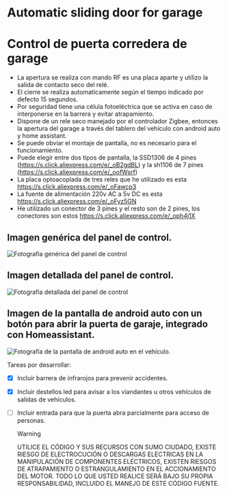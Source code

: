    # Automatic sliding door for garage
   # Control de puerta corredera de garage
   - La apertura se realiza con mando RF es una placa aparte y utilizo la salida de contacto seco del relé.
   - El cierre se realiza automaticamente según el tiempo indicado por defecto 15 segundos.
   - Por seguridad tiene una célula fotoeléctrica que se activa en caso de interponerse en la barrera y evitar atrapamiento.
   - Dispone de un rele seco manejado por el controlador Zigbee, entonces la apertura del garage a través del tablero del vehículo con android auto y home assistant.
   - Se puede obviar el montaje de pantalla, no es necesario para el funcionamiento.
   - Puede elegir entre dos tipos de pantalla, la SSD1306 de 4 pines (https://s.click.aliexpress.com/e/_oB2gdBL) y la sh1106 de 7 pines (https://s.click.aliexpress.com/e/_oofWsrf)
   - La placa optoacoplada de tres reles que he utilizado es esta https://s.click.aliexpress.com/e/_oFawcp3
   - La fuente de alimentación 220v AC a 5v DC es esta https://s.click.aliexpress.com/e/_oFyz5GN
   - He utilizado un conector de 3 pines y el resto son de 2 pines, los conectores son estos https://s.click.aliexpress.com/e/_oph4j1X
     
## Imagen genérica del panel de control.
![Fotografía genérica del panel de control](https://github.com/ABarrosoG/sliding-door-garage/blob/main/fot-panel.jpg)
## Imagen detallada del panel de control.
![Fotografía detallada del panel de control](https://github.com/ABarrosoG/sliding-door-garage/blob/main/fot-pcb.jpg)
## Imagen de la pantalla de android auto con un botón para abrir la puerta de garaje, integrado con Homeassistant.
![Fotografía de la pantalla de android auto en el vehículo.](https://github.com/ABarrosoG/sliding-door-garage/blob/main/fot-pcb.jpg)

Tareas por desarrollar:
- [x] Incluir barrera de infrarojos para prevenir accidentes.
- [x] Incluir destellos led para avisar a los viandantes u otros vehículos de salidas de vehículos.
- [ ] Incluir entrada para que la puerta abra parcialmente para acceso de personas.


     > [!WARNING]
     > UTILICE EL CÓDIGO Y SUS RECURSOS CON SUMO CIUDADO, EXISTE RIESGO DE ELECTROCUCIÓN O DESCARGAS ELECTRICAS EN LA MANIPULACIÓN DE COMPONENTES ELÉCTRICOS, EXISTEN RIESGOS DE ATRAPAMIENTO O ESTRANGULAMIENTO EN EL ACCIONAMIENTO DEL MOTOR. TODO LO QUE USTED REALICE SERÁ BAJO SU PROPIA RESPONSABILIDAD, INCLUIDO EL MANEJO DE ESTE CÓDIGO FUENTE.
